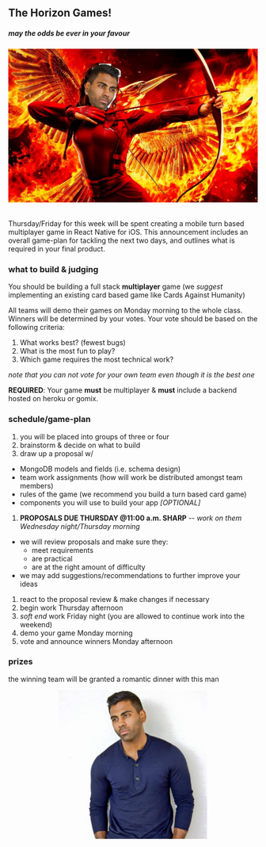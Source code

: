 ## The Horizon Games!

##### *may the odds be ever in your favour*

![Horizons-Games](./images/horizon_games.jpg)

<br />
Thursday/Friday for this week will be spent creating a mobile turn based multiplayer game in React Native for iOS. This announcement includes an overall game-plan for tackling the next two days, and outlines what is required in your final product.

### what to build & judging

You should be building a full stack **multiplayer** game (we *suggest* implementing an existing card based game like Cards Against Humanity)

All teams will demo their games on Monday morning to the whole class. Winners will be determined by your votes. Your vote should be based on the following criteria:
1. What works best? (fewest bugs)
1. What is the most fun to play?
1. Which game requires the most technical work?

*note that you can not vote for your own team even though it is the best one*

**REQUIRED**: Your game **must** be multiplayer & **must** include a backend hosted on heroku or gomix.

### schedule/game-plan
1. you will be placed into groups of three or four
1. brainstorm & decide on what to build
1. draw up a proposal w/
  - MongoDB models and fields (i.e. schema design)
  - team work assignments (how will work be distributed amongst team members)
  - rules of the game (we recommend you build a turn based card game)
  - components you will use to build your app *[OPTIONAL]*
1. **PROPOSALS DUE THURSDAY @11:00 a.m. SHARP** -- *work on them Wednesday night/Thursday morning*
  - we will review proposals and make sure they:
    - meet requirements
    - are practical
    - are at the right amount of difficulty
  - we may add suggestions/recommendations to further improve your ideas
1. react to the proposal review & make changes if necessary
1. begin work Thursday afternoon
1. *soft end* work Friday night (you are allowed to continue work into the weekend)
1. demo your game Monday morning
1. vote and announce winners Monday afternoon

### prizes
the winning team will be granted a romantic dinner with this man

<center><img src='./images/abhi.jpg' style='width: 300px'/></center>
